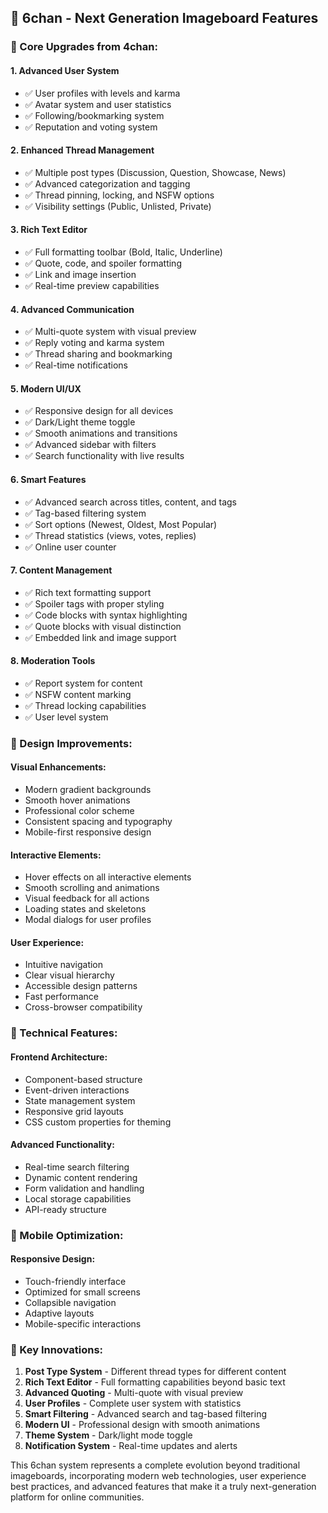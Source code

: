 

## 🚀 **6chan - Next Generation Imageboard Features**

### **🎯 Core Upgrades from 4chan:**

#### **1. Advanced User System**
- ✅ User profiles with levels and karma
- ✅ Avatar system and user statistics
- ✅ Following/bookmarking system
- ✅ Reputation and voting system

#### **2. Enhanced Thread Management**
- ✅ Multiple post types (Discussion, Question, Showcase, News)
- ✅ Advanced categorization and tagging
- ✅ Thread pinning, locking, and NSFW options
- ✅ Visibility settings (Public, Unlisted, Private)

#### **3. Rich Text Editor**
- ✅ Full formatting toolbar (Bold, Italic, Underline)
- ✅ Quote, code, and spoiler formatting
- ✅ Link and image insertion
- ✅ Real-time preview capabilities

#### **4. Advanced Communication**
- ✅ Multi-quote system with visual preview
- ✅ Reply voting and karma system
- ✅ Thread sharing and bookmarking
- ✅ Real-time notifications

#### **5. Modern UI/UX**
- ✅ Responsive design for all devices
- ✅ Dark/Light theme toggle
- ✅ Smooth animations and transitions
- ✅ Advanced sidebar with filters
- ✅ Search functionality with live results

#### **6. Smart Features**
- ✅ Advanced search across titles, content, and tags
- ✅ Tag-based filtering system
- ✅ Sort options (Newest, Oldest, Most Popular)
- ✅ Thread statistics (views, votes, replies)
- ✅ Online user counter

#### **7. Content Management**
- ✅ Rich text formatting support
- ✅ Spoiler tags with proper styling
- ✅ Code blocks with syntax highlighting
- ✅ Quote blocks with visual distinction
- ✅ Embedded link and image support

#### **8. Moderation Tools**
- ✅ Report system for content
- ✅ NSFW content marking
- ✅ Thread locking capabilities
- ✅ User level system

### **🎨 Design Improvements:**

#### **Visual Enhancements:**
- Modern gradient backgrounds
- Smooth hover animations
- Professional color scheme
- Consistent spacing and typography
- Mobile-first responsive design

#### **Interactive Elements:**
- Hover effects on all interactive elements
- Smooth scrolling and animations
- Visual feedback for all actions
- Loading states and skeletons
- Modal dialogs for user profiles

#### **User Experience:**
- Intuitive navigation
- Clear visual hierarchy
- Accessible design patterns
- Fast performance
- Cross-browser compatibility

### **🔧 Technical Features:**

#### **Frontend Architecture:**
- Component-based structure
- Event-driven interactions
- State management system
- Responsive grid layouts
- CSS custom properties for theming

#### **Advanced Functionality:**
- Real-time search filtering
- Dynamic content rendering
- Form validation and handling
- Local storage capabilities
- API-ready structure

### **📱 Mobile Optimization:**

#### **Responsive Design:**
- Touch-friendly interface
- Optimized for small screens
- Collapsible navigation
- Adaptive layouts
- Mobile-specific interactions

### **🎯 Key Innovations:**

1. **Post Type System** - Different thread types for different content
2. **Rich Text Editor** - Full formatting capabilities beyond basic text
3. **Advanced Quoting** - Multi-quote with visual preview
4. **User Profiles** - Complete user system with statistics
5. **Smart Filtering** - Advanced search and tag-based filtering
6. **Modern UI** - Professional design with smooth animations
7. **Theme System** - Dark/light mode toggle
8. **Notification System** - Real-time updates and alerts

This 6chan system represents a complete evolution beyond traditional imageboards, incorporating modern web technologies, user experience best practices, and advanced features that make it a truly next-generation platform for online communities.
